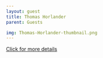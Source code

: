 ```yaml
---
layout: guest
title: Thomas Horlander
parent: Guests

img: Thomas-Horlander-thumbnail.png
---
```




<div class="badge-base LI-profile-badge" data-locale="en_US" data-size="medium" data-theme="light" data-type="VERTICAL" data-vanity="thomas-horlander-687ab29" data-version="v1"><a class="badge-base__link LI-simple-link" href="https://www.linkedin.com/in/thomas-horlander-687ab29?trk=profile-badge">Click for more details</a></div>



